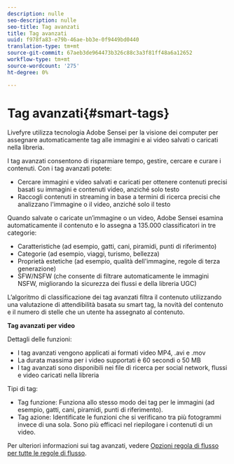 ```yaml
---
description: nulle
seo-description: nulle
seo-title: Tag avanzati
title: Tag avanzati
uuid: f978fa83-e79b-46ae-bb3e-0f9449bd0440
translation-type: tm+mt
source-git-commit: 67aeb3de964473b326c88c3a3f81ff48a6a12652
workflow-type: tm+mt
source-wordcount: '275'
ht-degree: 0%

---
```



# Tag avanzati{#smart-tags}

Livefyre utilizza  tecnologia Adobe Sensei per la visione dei computer per assegnare automaticamente tag alle immagini e ai video salvati o caricati nella libreria.

I tag avanzati consentono di risparmiare tempo, gestire, cercare e curare i contenuti. Con i tag avanzati potete:

* Cercare immagini e video salvati e caricati per ottenere contenuti precisi basati su immagini e contenuti video, anziché solo testo
* Raccogli contenuti in streaming in base a termini di ricerca precisi che analizzano l&#39;immagine o il video, anziché solo il testo

Quando salvate o caricate un’immagine o un video,  Adobe Sensei esamina automaticamente il contenuto e lo assegna a 135.000 classificatori in tre categorie:

* Caratteristiche (ad esempio, gatti, cani, piramidi, punti di riferimento)
* Categorie (ad esempio, viaggi, turismo, bellezza)
* Proprietà estetiche (ad esempio, qualità dell&#39;immagine, regole di terza generazione)
* SFW/NSFW (che consente di filtrare automaticamente le immagini NSFW, migliorando la sicurezza dei flussi e della libreria UGC)

L’algoritmo di classificazione dei tag avanzati filtra il contenuto utilizzando una valutazione di attendibilità basata su smart tag, la novità del contenuto e il numero di stelle che un utente ha assegnato al contenuto.

**Tag avanzati per video**

Dettagli delle funzioni:

* I tag avanzati vengono applicati ai formati video MP4, .avi e .mov
* La durata massima per i video supportati è 60 secondi o 50 MB
* I tag avanzati sono disponibili nei file di ricerca per social network, flussi e video caricati nella libreria

Tipi di tag:

* Tag funzione: Funziona allo stesso modo dei tag per le immagini (ad esempio, gatti, cani, piramidi, punti di riferimento).
* Tag azione: Identificate le funzioni che si verificano tra più fotogrammi invece di una sola. Sono più efficaci nel riepilogare i contenuti di un video.

Per ulteriori informazioni sui tag avanzati, vedere [Opzioni regola di flusso per tutte le regole di flusso](../../c-streams/c-stream-rule-options-for-all-stream-rules.md#c_stream_rule_options_for_all_stream_rules).
